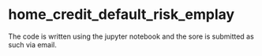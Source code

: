# home_credit_default_risk_emplay
The code is written using the jupyter notebook and the sore is submitted as such via email.
